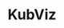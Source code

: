 ---
title: "KubViz"
description: "Make life easy for Ops and SRE for Cloud-Native management."

url: kubviz
draft: false

navigation:
  logo: "images/icons/kubviz.svg"
  logo_text: "KubViz"
  logo_text_color: "secblack"
  
  menu:
  - name: "KubViz Doc"
    url: "https://docs.intelops.ai/kubviz/1.0.0/"
  - name: "GitHub"
    url: "https://github.com/intelops/kubviz"

  navigation_button:
    enable: true
    icon: "far fa-user"
    label: "Log In"
    link: "#!"
  navigation_button_two:
    enable: true
    label: "Book Demo"
    link: "/product-demo-request-form/"

banner:
  bg_color: "#FFD93D"
  subtitle: "Power of Open-Source"
  subtitle_color: ""
  title: "Simplify Kubernetes Observability. An End-to-end Solution for Ops & SRE."
  title_color: ""
  description: "Observe and troubleshoot with confidence with KubViz, a unified observability platform for Kubernetes, Git, and container platforms. Streamline your DevSecOps flow for resilient and secure software delivery, backed by comprehensive insights. Adapt secure software supply chain measures easily."
  description_color: ""
  image: images/banner/kubviz/kubviz-banner-image.svg
  button:
    enable: true
    label: "Book a Demo"
    #icon: "fas fa-arrow-right"
    link: "/product-demo-request-form/"
  video_button:
    enable: false
    label: "Watch demo"
    video_url: "https://www.youtube.com/embed/dyZcRRWiuuw"

# image_and_content_block
image_and_content_block:
  enable: true
  blocks:
  - enable: true
    subtitle: "Blind Spots Trap"
    subtitle_color: ""
    title: "Is Your K8s a Black Box?"
    title_color: ""
    image: "images/content/kubviz/kubviz-row1.svg"
    content_position: "right" # Value will be - "left/right"
    bg_color: ""
    content_color: ""
    content: |
      * **Security Risks**: The lack of visibility increases the chances of security breaches, risking project release delays, customer loss, and diminished credibility for businesses.
      * **Inefficient Resource Utilization**: Difficulty in optimizing resource allocation results in wasted resources and increased costs.
      * **Slower Troubleshooting**: Dynamic nature of Kubernetes makes identifying root causes and troubleshooting challenging, resulting in prolonged downtime.
      * **Compliance and Regulatory Challenges**: Difficulty demonstrating compliance with industry regulations and standards leads to legal and financial consequences.
      * **Incompatible Tools**: Conventional monitoring tools are incompatible with distributed architectures, leading to error-prone analysis.

  - enable: true
    subtitle: "Stay Up-To-Date"
    subtitle_color: ""
    title: "Unparalleled Visibility, Streamlined Collaboration, and Proactive Security."
    title_color: ""
    image: "images/content/kubviz/kubviz-row2.svg"
    content_position: "left" # Value will be - "left/right"
    bg_color: "#e9f1ff"
    content_color: ""
    content: |
      KubViz empowers businesses to streamline workflows, boost performance, and ensure DevSecOps practices. With real-time tracking of changes, events, and vulnerabilities across K8s clusters, Git repos, Container Registries and more, it enables effective troubleshooting for a secure software supply chain.

      * **Amplify Visibility**: Enable K8s cluster health monitoring for performance optimization and resource utilization, advanced Git tracking, and proactive container monitoring to maintain code integrity and streamline collaboration.

      * **Stay Ahead of the Curve**: Identify and address risks promptly through comprehensive vulnerability scanning, threat mapping, and compliance assessment across Kubernetes, Git, and container platforms.

      * **Unify Software Supply Chain**: Gain a unified view of your entire DevSecOps flow and utilize dashboards, schedulers, and  ledger functionality for visualization, streamlined collaboration, and enhanced security.

      * **Reduce Operational Costs**: Leverage a common source of truth to minimize the investment in time and effort while streamlining analysis, investigation, and remediation processes.

      * **Improve Developer Productivity**: Enhance developer velocity by providing actionable and context-rich information.


  - enable: true
    subtitle: "Features"
    subtitle_color: ""
    title: "Empower DevOps Workflow with KubViz"
    title_color: ""
    image: "images/content/kubviz/kubviz-row3.svg"
    content_position: "right" # Value will be - "left/right"
    bg_color: ""
    content_color: ""
    content: |
      There is no limit to our roadmap. KubViz is an ever growing tool.
      * Event-Driven Tracking for Kubernetes (K8s)
      *	Git Repositories, Kubernetes (K8s) and Container Registries Audit
      *	Run-Time Vulnerability Scanning and Profiling of workloads on cloud-native Ecosystem
      *	Threat Mapping and Visualization
      *	Software Bill of Materials (SBOM) Support
      *	Git Bill of Materials (GITBOM) Support
      *	Comprehensive Container Tracking
      *	Intelligent Task Scheduling
      *	Interactive and Insightful Dashboards
      * and more...
  
call_to_action:
  enable: true
  title: "Start using <br/> KubViz <br/> today..."
  title_color: "#fff"
  image: "images/call-to-actions/kubviz/robo-image.svg"
  button_label: "Book a Demo"
  button_link: "/product-demo-request-form/"
  bg_color: "#FFD93D"
  bottom_bg_color: "#091922"

footer:
  footer_light: false
---
